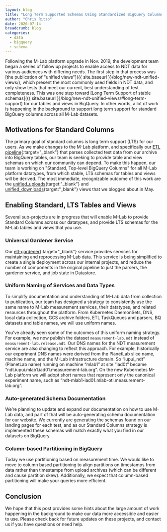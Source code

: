 ```yaml
---
layout: blog
title: "Long Term Supported Schemas Using Standardized BigQuery Columns"
author: "Chris Ritzo"
date: 2020-07-14
breadcrumb: blog
categories:
  - data
  - bigquery
  - schema
---
```


Following the M-Lab platform upgrade in Nov. 2019, the development team began a series of follow up projects to enable access to NDT data for various audiences with differing needs. The first step in that process was [the publication of "unified views"]({{ site.baseurl }}/blog/new-ndt-unified-views/), which present the most commonly used fields in NDT data, and only show tests that meet our current, best understanding of test completeness. This was one step toward [Long Term Support of stable schemas]({{ site.baseurl }}/blog/new-ndt-unified-views/#long-term-support) for our tables and views in BigQuery. In other words, a lot of work is happening in the background to support long term support for standard BigQuery columns across all M-Lab datasets.<!--more-->

## Motivations for Standard Columns

The primary goal of standard columns is long term support (LTS) for our users. As we make changes to the M-Lab platform, and specifically our [ETL pipeline](https://github.com/m-lab/etl){:target="_blank"} that parses collected test data from our archive into BigQuery tables, our team is seeking to provide table and view schemas on which our community can depend. To make this happen, our team is working on "Standard, Top-level BigQuery Columns" for all M-Lab platform datatypes, from which stable, LTS schemas for tables and views will be derived. The most immediate, recognizable outcome of this work are the [unified_uploads](https://console.cloud.google.com/bigquery?project=measurement-lab&p=measurement-lab&d=ndt&t=unified_uploads&page=table){target:"_blank"} and [unified_downloads](https://console.cloud.google.com/bigquery?project=measurement-lab&p=measurement-lab&d=ndt&t=unified_downloads&page=table){target:"_blank"} views that we blogged about in May.

## Enabling Standard, LTS Tables and Views

Several sub-projects are in progress that will enable M-Lab to provide Standard Columns across our datatypes, and provide LTS schemas for the M-Lab tables and views that you use.

### Universal Gardener Service

Our [etl-gardener](https://github.com/m-lab/etl-gardener/){:target="_blank"} service provides services for maintaining and reprocessing M-Lab data. This service is being simplified to create a single deployment across our internal projects, and reduce the number of components in the original pipeline to just the parsers, the gardener service, and job state in Datastore.

### Uniform Naming of Services and Data Types

To simplify documentation and understanding of M-Lab data from collection to publication, our team has designed a strategy to consistently use the same name to M-Lab measurement services, their datatypes, and related resources throughout the platform. From Kubernetes DaemonSets, DNS, local data collection, GCS archive folders, ETL TaskQueues and parsers, BQ datasets and table names, we will use uniform names. 

You’ve already seen some of the outcomes of this uniform naming strategy. For example, we now publish the dataset `measurement-lab.ndt` instead of `measurement-lab.release.ndt`. Our DNS names for the NDT measurement service are also changing to reflect this approach. For example, historically our experiment DNS names were derived from the PlanetLab slice name, machine name, and the M-Lab infrastructure domain. So “iupui_ndt” (PlanetLab name) running on machine “mlab1” at site “iad0t” became “ndt.iupui.mlab1.iad01.measurement-lab.org”. On the new Kubernetes M-Lab platform we will adopt short names that represent only the canonical experiment name, such as “ndt-mlab1-iad01.mlab-oti.measurement-lab.org”.

### Auto-generated Schema Documentation

We’re planning to update and expand our documentation on how to use M-Lab data, and part of that will be auto-generating schema documentation for our website. We currently are generating the schemas found on our landing pages for each test, and as our Standard Columns strategy is implemented these schemas will match exactly what you find in our datasets on BigQuery.

### Column-based Partitioning in BigQuery

Today we use partitioning based on measurement time. We would like to move to column based partitioning to align partitions on timestamps from data rather than timestamps from upload archives (which can be different and cause partition skew). Additionally, we expect that column-based partitioning will make your queries more efficient.

## Conclusion

We hope that this post provides some hints about the large amount of work happening in the background to make our data more accessible and easier to use. Please check back for future updates on these projects, and contact us if you have questions or need help.
